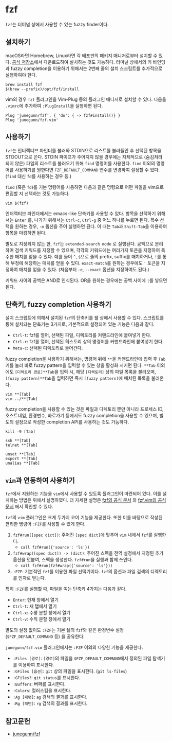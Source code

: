 <!---
title: fzf
language: Korean
category: Linux
--->

# fzf

`fzf`는 터미널 상에서 사용할 수 있는 fuzzy finder이다.

## 설치하기

macOS라면 Homebrew, Linux라면 각 배포판의 패키지 매니저로부터 설치할 수 있다.
[공식 저장소](https://github.com/junegunn/fzf)에서 다운로드하여 설치하는 것도 가능하다.
터미널 상에서의 키 바인딩과 fuzzy completion을 이용하기 위해서는
2번째 줄의 설치 스크립트를 추가적으로 실행하여야 한다.

```
brew install fzf
$(brew --prefix)/opt/fzf/install
```

vim의 경우 `fzf` 플러그인을 Vim-Plug 등의 플러그인 매니저로 설치할 수 있다.
다음을 `.vimrc`에 추가하여 `:PlugInstall`을 실행하면 된다.

```
Plug 'junegunn/fzf', { 'do': { -> fzf#install()} }
Plug 'junegunn/fzf.vim'
```

## 사용하기

`fzf`는 인터랙티브 파인더를 불러와 STDIN으로 리스트를 불러들인 후 선택된 항목을
STDOUT으로 쓴다.  STDIN 파이프가 주어지지 않을 경우에는 자체적으로 (숨김처리
되지 않은) 파일의 리스트를 불러오기 위해 `find` 명령어를 사용한다.  `find`
이외의 명령어를 사용하기를 원한다면 `FZF_DEFAULT_COMMAND` 변수를 변경하여
설정할 수 있다. (`find` 대신 `fd`를 사용하는 경우 등.)

`find` (혹은 `fd`)를 기본 명령어를 사용하면 다음과 같은 명령으로 어떤 파일을
vim으로 편집할 지 선택하는 것도 가능하다.

```
vim $(fzf)
```

인터랙티브 파인더에서는 emacs-like 단축키를 사용할 수 있다. 항목을 선택하기
위해서는 `Enter` 를, 나가기 위해서는 `Ctrl-c`, `Ctrl-g` 중 어느 하나를 누르면
된다.  복수 선택을 원하는 경우, `-m` 옵션을 주어 실행하면 된다. 이 때는 `Tab`과
`Shift-Tab`을 이용하여 항목을 마킹하면 된다.

별도로 지정되지 않는 한, `fzf`는 `extended-search mode` 로 실행된다.  공백으로
분리하여 검색 키워드를 지정할 수 있으며, 각각의 키워드에는 여러가지 토큰을
지정하여 특수한 매치를 얻을 수 있다. 예를 들어 `^`, `$`으로 줄의 prefix,
suffix를 매치하거나, `!`를 통해 부정에 해당하는 매치를 얻을 수 있다.
`exact-match`를 원하는 경우에도 `'` 토큰을 지정하여 매치를 얻을 수 있다.
(처음부터 `-e`, `--exact` 옵션을 지정하여도 된다.)

키워드 사이의 공백은 AND로 인식된다. OR을 원하는 경우에는 공백 사이에 `|`를
넣으면 된다.

## 단축키, fuzzy completion 사용하기

설치 스크립트에 의해서 설치된 `fzf`의 단축키를 쉘 상에서 사용할 수 있다.
스크립트를 통해 설치되는 단축키는 3가지로, 기본적으로 설정되어 있는 기능은 다음과 같다.

- `Ctrl-t`: fzf를 열어, 선택된 파일, 디렉토리를 커맨드라인에 붙여넣기 한다.
- `Ctrl-r`: fzf를 열어, 선택된 히스토리 상의 명령어를 커맨드라인에 붙여넣기 한다.
- `Meta-c`: 선택된 디렉토리로 들어간다.
	
fuzzy completion을 사용하기 위해서는, 명령어 뒤에 `**`을 커맨드라인에 입력 후
`Tab`키를 눌러 바로 fuzzy pattern을 입력할 수 있는 창을 활성화 시키면 된다.
`**Tab` 이외에도 `[디렉토리 경로]**Tab`을 입력 시, 해당 `[디렉토리]` 상의
파일 목록을 불러오며, `[fuzzy pattern]**Tab`을 입력하면 즉시 `[fuzzy pattern]`에
매치된 목록을 불러온다.

```
vim **[Tab]
vim ../**[Tab]
```

fuzzy completion을 사용할 수 있는 것은 파일과 디렉토리 뿐만 아니라
프로세스 ID, 호스트네임, 환경변수, 바로가기 등에서도 fuzzy completion을 사용할 수 있으며,
별도의 설정으로 작성한 completion API를 사용하는 것도 가능하다.

```
kill -9 [Tab]

ssh **[Tab]
telnet **[Tab]

unset **[Tab]
export **[Tab]
unalias **[Tab]
```

## `vim`과 연동하여 사용하기

`fzf`에서 지원하는 기능을 `vim`에서 사용할 수 있도록 플러그인이 마련되어 있다.
이를 설치하는 방법은 위에서 설명하였다.
더 자세한 설명은 [fzf의 공식 문서](https://github.com/junegunn/fzf/blob/master/README-VIM.md)
와 [fzf.vim의 공식 문서](https://github.com/junegunn/fzf.vim/blob/master/README.md)
에서 확인할 수 있다.

`fzf`의 `vim` 플러그인은 크게 두가지 코어 기능을 제공한다. 또한 이를 바탕으로 작성된 편리한
명령어 `:FZF`를 사용할 수 있게 한다.

1. `fzf#run([spec dict])`:  주어진 `[spec dict]`에 맞추어 `vim` 내에서 `fzf`를 실행한다.
	* `call fzf#run({'source': 'ls'})`
2. `fzf#wrap([spec dict]) -> (dict)`: 주어진 스펙을 전역 설정에서 지정된 추가 옵션을
덧붙여, 스펙을 생성한다. `fzf#run`을 실행과 함께 쓰인다.
	* `call fzf#run(fzf#wrap({'source': 'ls'}))`
3. `:FZF`: 기본적인 `fzf`를 이용한 파일 선택기이다. `fzf`의 옵션과 파일 검색의 디렉토리를
인자로 받는다.

특히 `:FZF`를 실행할 때, 파일을 여는 단축키 4가지는 다음과 같다.

- `Enter`: 현재 창에서 열기
- `Ctrl-t`: 새 탭에서 열기
- `Ctrl-x`: 수평 분할 창에서 열기
- `Ctrl-v`: 수직 분할 창에서 열기

별도의 설정 없이도 `:FZF`는 기본 쉘의 `fzf`와 같은 환경변수 설정(`$FZF_DEFAULT_COMMAND` 등)
을 공유한다.

`junegunn/fzf.vim` 플러그인에서는 `:FZF` 이외의 다양한 기능을 제공한다.

- `:Files [경로]`: `[경로]`의 파일을 `$FZF_DEFAULT_COMMAND`에서 정의된 파일 탐색기를 이용하여 표시한다.
- `:GFiles [옵션]`: `git` 상의 파일을 표시한다. (`git ls-files`)
- `:GFiles?`: `git status`를 표시한다.
- `:Buffers`: 버퍼를 표시한다.
- `:Colors`: 컬러스킴을 표시한다.
- `:Ag [패턴]`: `ag` 검색의 결과를 표시한다.
- `:Rg [패턴]`: `rg` 검색의 결과를 표시한다.

## 참고문헌

- [junegunn/fzf](https://github.com/junegunn/fzf)

